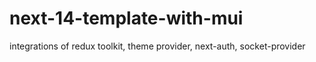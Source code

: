# next-14-template-with-mui
 integrations of redux toolkit, theme provider, next-auth, socket-provider
